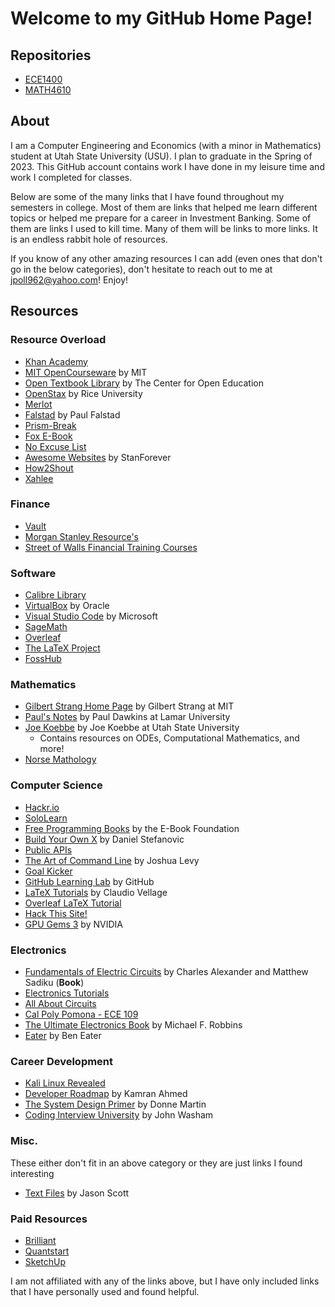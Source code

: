# Welcome to my GitHub Home Page!

## Repositories
* [ECE1400](https://github.com/jpoll962/ECE1400)
* [MATH4610](https://jpoll962.github.io/math4610.md)

## About
I am a Computer Engineering and Economics (with a minor in Mathematics) student at Utah State University (USU). I plan to graduate in the Spring of 2023.
This GitHub account contains work I have done in my leisure time and work I completed for classes.

Below are some of the many links that I have found throughout my semesters in college.
Most of them are links that helped me learn different topics or helped me prepare for a career in Investment Banking. Some of them
are links I used to kill time. Many of them will be links to more links. It is an endless rabbit hole of resources.

If you know of any other amazing resources I can add (even ones that don't go in the below categories), don't hesitate to reach out to me at jpoll962@yahoo.com! Enjoy!

## Resources

### Resource Overload
- [Khan Academy](https://www.khanacademy.org/)
- [MIT OpenCourseware](https://ocw.mit.edu) by MIT
- [Open Textbook Library](https://open.umn.edu/opentextbooks/) by The Center for Open Education
- [OpenStax](https://openstax.org/) by Rice University
- [Merlot](https://www.merlot.org/merlot/)
- [Falstad](https://www.falstad.com/) by Paul Falstad
- [Prism-Break](https://prism-break.org/en/)
- [Fox E-Book](https://www.foxebook.net)
- [No Excuse List](http://noexcuselist.com/)
- [Awesome Websites](https://github.com/StanForever/awesome-websites) by StanForever
- [How2Shout](https://www.how2shout.com/)
- [Xahlee](http://xahlee.info/)

### Finance
- [Vault](https://www.vault.com/)
- [Morgan Stanley Resource's](https://www.morgansanley.com/people-opportunities/students-graduates/resources/)
- [Street of Walls Financial Training Courses](http://www.streetofwalls.com/finance-training-courses/)

### Software
- [Calibre Library](https://calibre-ebook.com/)
- [VirtualBox](https://www.virtualbox.org/) by Oracle
- [Visual Studio Code](https://code.visualstudio.com/) by Microsoft
- [SageMath](https://www.sagemath.org/index.html)
- [Overleaf](https://www.overleaf.com/)
- [The LaTeX Project](https://www.latex-project.org/)
- [FossHub](https://www.fosshub.com/)

### Mathematics
- [Gilbert Strang Home Page](http://www-math.mit.edu/~gs/) by Gilbert Strang at MIT
- [Paul's Notes](https://tutorial.math.lamar.edu/) by Paul Dawkins at Lamar University
- [Joe Koebbe](https://jvkoebbe.github.io/) by Joe Koebbe at Utah State University
  - Contains resources on ODEs, Computational Mathematics, and more!
- [Norse Mathology](https://www.norsemathology.org/wiki/index.php?title=Main_Page)

### Computer Science
- [Hackr.io](https://hackr.io/)
- [SoloLearn](https://www.sololearn.com/Courses/)
- [Free Programming Books](https://ebookfoundation.github.io/free-programming-books/free-programming-books.html) by the E-Book Foundation
- [Build Your Own X](https://github.com/danistefanovic/build-your-own-x) by Daniel Stefanovic
- [Public APIs](https://github.com/public-apis/public-apis)
- [The Art of Command Line](https://github.com/jlevy/the-art-of-command-line) by Joshua Levy
- [Goal Kicker](https://goalkicker.com/)
- [GitHub Learning Lab](https://lab.github.com/) by GitHub
- [LaTeX Tutorials](https://www.latex-tutorial.com/) by Claudio Vellage
- [Overleaf LaTeX Tutorial](https://www.overleaf.com/learn/latex/Learn_LaTeX_in_30_minutes)
- [Hack This Site!](https://www.hackthissite.org/pages/index/index.php)
- [GPU Gems 3](https://developer.nvidia.com/gpugems/gpugems3/contributors) by NVIDIA

### Electronics
- [Fundamentals of Electric Circuits](http://hafizzaheer.pbworks.com/w/file/fetch/85918240/Fundamentals%20of%20Electric%20Circuits%20(5th%20Ed)(gnv64).pdf) by Charles Alexander and Matthew Sadiku (**Book**)
- [Electronics Tutorials](https://www.electronics-tutorials.ws/)
- [All About Circuits](https://www.allaboutcircuits.com/)
- [Cal Poly Pomona - ECE 109](https://www.cpp.edu/~elab/index.html)
- [The Ultimate Electronics Book](https://ultimateelectronicsbook.com/) by Michael F. Robbins
- [Eater](https://eater.net/) by Ben Eater

### Career Development
- [Kali Linux Revealed](https://kali.training/lessons/introduction/)
- [Developer Roadmap](https://github.com/kamranahmedse/developer-roadmap) by Kamran Ahmed
- [The System Design Primer](https://github.com/donnemartin/system-design-primer) by Donne Martin
- [Coding Interview University](https://github.com/jwasham/coding-interview-university) by John Washam

### Misc.
These either don't fit in an above category or they are just links I found interesting

- [Text Files](http://textfiles.com/) by Jason Scott

### Paid Resources
- [Brilliant](https://brilliant.org/)
- [Quantstart](https://www.quantstart.com/)
- [SketchUp](https://www.sketchup.com/)

I am not affiliated with any of the links above, but I have only included links that I have personally used and found helpful.
